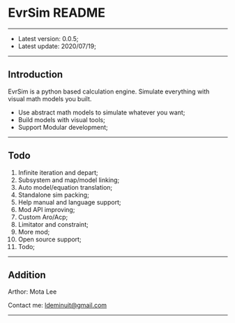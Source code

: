 # EvrSim README

---

+ Latest version: 0.0.5;
+ Latest update: 2020/07/19;

---

## Introduction

EvrSim is a python based calculation engine.
Simulate everything with visual math models you built.

+ Use abstract math models to simulate whatever you want;
+ Build models with visual tools;
+ Support Modular development;

---

## Todo

1. Infinite iteration and depart;
2. Subsystem and map/model linking;
3. Auto model/equation translation;
4. Standalone sim packing;
5. Help manual and language support;
6. Mod API improving;
7. Custom Aro/Acp;
8. Limitator and constraint;
9. More mod;
10. Open source support;
11. Todo;

---

## Addition

Arthor: Mota Lee

Contact me: ldeminuit@gmail.com

[1]:Content_not_added;

---
